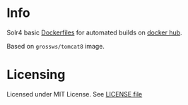 # Info

Solr4 basic [Dockerfiles][df] for automated builds on [docker hub][dhub].

Based on `grossws/tomcat8` image.

[df]: http://docs.docker.com/reference/builder/ "Dockerfile reference"
[dhub]: https://hub.docker.com/u/grossws/


# Licensing

Licensed under MIT License. See [LICENSE file](LICENSE)
